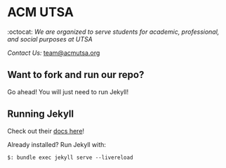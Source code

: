 # ACM UTSA

:octocat: *We are organized to serve students for academic, professional, and social purposes at UTSA*

*Contact Us:* [team@acmutsa.org](mailto:team@acmutsa.org)

## Want to fork and run our repo?

Go ahead! You will just need to run Jekyll! 

## Running Jekyll

Check out their [docs here](https://jekyllrb.com/docs/)!

Already installed? Run Jekyll with:
```
$: bundle exec jekyll serve --livereload
```

